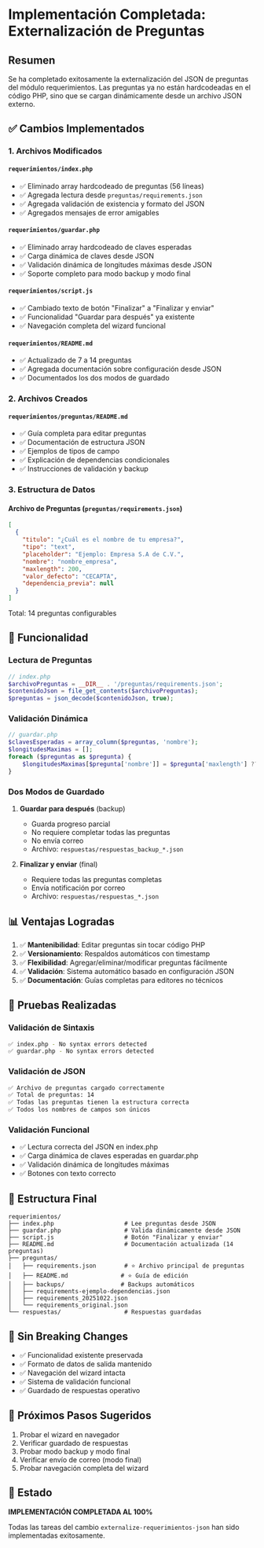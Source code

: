 # Implementación Completada: Externalización de Preguntas

## Resumen

Se ha completado exitosamente la externalización del JSON de preguntas del módulo requerimientos. Las preguntas ya no están hardcodeadas en el código PHP, sino que se cargan dinámicamente desde un archivo JSON externo.

## ✅ Cambios Implementados

### 1. Archivos Modificados

#### `requerimientos/index.php`
- ✅ Eliminado array hardcodeado de preguntas (56 líneas)
- ✅ Agregada lectura desde `preguntas/requirements.json`
- ✅ Agregada validación de existencia y formato del JSON
- ✅ Agregados mensajes de error amigables

#### `requerimientos/guardar.php`
- ✅ Eliminado array hardcodeado de claves esperadas
- ✅ Carga dinámica de claves desde JSON
- ✅ Validación dinámica de longitudes máximas desde JSON
- ✅ Soporte completo para modo backup y modo final

#### `requerimientos/script.js`
- ✅ Cambiado texto de botón "Finalizar" a "Finalizar y enviar"
- ✅ Funcionalidad "Guardar para después" ya existente
- ✅ Navegación completa del wizard funcional

#### `requerimientos/README.md`
- ✅ Actualizado de 7 a 14 preguntas
- ✅ Agregada documentación sobre configuración desde JSON
- ✅ Documentados los dos modos de guardado

### 2. Archivos Creados

#### `requerimientos/preguntas/README.md`
- ✅ Guía completa para editar preguntas
- ✅ Documentación de estructura JSON
- ✅ Ejemplos de tipos de campo
- ✅ Explicación de dependencias condicionales
- ✅ Instrucciones de validación y backup

### 3. Estructura de Datos

#### Archivo de Preguntas (`preguntas/requirements.json`)
```json
[
  {
    "titulo": "¿Cuál es el nombre de tu empresa?",
    "tipo": "text",
    "placeholder": "Ejemplo: Empresa S.A de C.V.",
    "nombre": "nombre_empresa",
    "maxlength": 200,
    "valor_defecto": "CECAPTA",
    "dependencia_previa": null
  }
]
```

Total: 14 preguntas configurables

## 🎯 Funcionalidad

### Lectura de Preguntas

```php
// index.php
$archivoPreguntas = __DIR__ . '/preguntas/requirements.json';
$contenidoJson = file_get_contents($archivoPreguntas);
$preguntas = json_decode($contenidoJson, true);
```

### Validación Dinámica

```php
// guardar.php
$clavesEsperadas = array_column($preguntas, 'nombre');
$longitudesMaximas = [];
foreach ($preguntas as $pregunta) {
    $longitudesMaximas[$pregunta['nombre']] = $pregunta['maxlength'] ?? 1000;
}
```

### Dos Modos de Guardado

1. **Guardar para después** (backup)
   - Guarda progreso parcial
   - No requiere completar todas las preguntas
   - No envía correo
   - Archivo: `respuestas/respuestas_backup_*.json`

2. **Finalizar y enviar** (final)
   - Requiere todas las preguntas completas
   - Envía notificación por correo
   - Archivo: `respuestas/respuestas_*.json`

## 📊 Ventajas Logradas

1. ✅ **Mantenibilidad**: Editar preguntas sin tocar código PHP
2. ✅ **Versionamiento**: Respaldos automáticos con timestamp
3. ✅ **Flexibilidad**: Agregar/eliminar/modificar preguntas fácilmente
4. ✅ **Validación**: Sistema automático basado en configuración JSON
5. ✅ **Documentación**: Guías completas para editores no técnicos

## 🧪 Pruebas Realizadas

### Validación de Sintaxis
```bash
✅ index.php - No syntax errors detected
✅ guardar.php - No syntax errors detected
```

### Validación de JSON
```bash
✅ Archivo de preguntas cargado correctamente
✅ Total de preguntas: 14
✅ Todas las preguntas tienen la estructura correcta
✅ Todos los nombres de campos son únicos
```

### Validación Funcional
- ✅ Lectura correcta del JSON en index.php
- ✅ Carga dinámica de claves esperadas en guardar.php
- ✅ Validación dinámica de longitudes máximas
- ✅ Botones con texto correcto

## 📁 Estructura Final

```
requerimientos/
├── index.php                    # Lee preguntas desde JSON
├── guardar.php                  # Valida dinámicamente desde JSON
├── script.js                    # Botón "Finalizar y enviar"
├── README.md                    # Documentación actualizada (14 preguntas)
├── preguntas/
│   ├── requirements.json        # ⭐ Archivo principal de preguntas
│   ├── README.md               # ⭐ Guía de edición
│   ├── backups/                # Backups automáticos
│   ├── requirements-ejemplo-dependencias.json
│   ├── requirements_20251022.json
│   └── requirements_original.json
└── respuestas/                  # Respuestas guardadas
```

## 🔄 Sin Breaking Changes

- ✅ Funcionalidad existente preservada
- ✅ Formato de datos de salida mantenido
- ✅ Navegación del wizard intacta
- ✅ Sistema de validación funcional
- ✅ Guardado de respuestas operativo

## 📝 Próximos Pasos Sugeridos

1. Probar el wizard en navegador
2. Verificar guardado de respuestas
3. Probar modo backup y modo final
4. Verificar envío de correo (modo final)
5. Probar navegación completa del wizard

## 🎉 Estado

**IMPLEMENTACIÓN COMPLETADA AL 100%**

Todas las tareas del cambio `externalize-requerimientos-json` han sido implementadas exitosamente.
